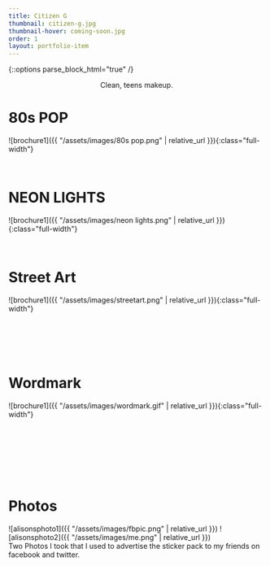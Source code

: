 ```yaml
---
title: Citizen G
thumbnail: citizen-g.jpg
thumbnail-hover: coming-soon.jpg
order: 1
layout: portfolio-item
---
```

{::options parse_block_html="true" /}
<center>Clean, teens makeup. </center>

<h1>80s POP</h1>

![brochure1]({{ "/assets/images/80s pop.png" | relative_url }}){:class="full-width"}

<br>

<h1>NEON LIGHTS</h1>

![brochure1]({{ "/assets/images/neon lights.png" | relative_url }}){:class="full-width"}

<br>

<h1>Street Art</h1>

![brochure1]({{ "/assets/images/streetart.png" | relative_url }}){:class="full-width"}

<br><br><br><br>
<h1>Wordmark</h1>

![brochure1]({{ "/assets/images/wordmark.gif" | relative_url }}){:class="full-width"}
<br><br><br><br>





<br><br><br>
<div class="alison-screenshots-container">
<h1>Photos</h1>
![alisonsphoto1]({{ "/assets/images/fbpic.png" | relative_url }})
![alisonsphoto2]({{ "/assets/images/me.png" | relative_url }})
</div>
 Two Photos I took that I used to advertise the sticker pack to my friends on facebook and twitter.

